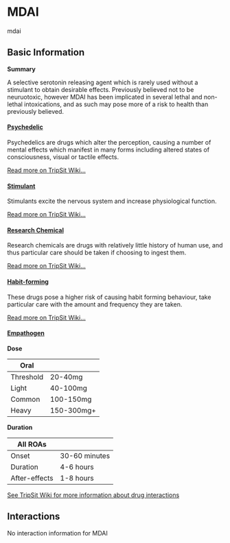 # MDAI

mdai

## Basic Information

**Summary**

A selective serotonin releasing agent which is rarely used without a stimulant to obtain desirable effects. Previously believed not to be neuruotoxic, however MDAI has been implicated in several lethal and non-lethal intoxications, and as such may pose more of a risk to health than previously believed.

#### [Psychedelic](/category/psychedelic)

Psychedelics are drugs which alter the perception, causing a number of mental effects which manifest in many forms including altered states of consciousness, visual or tactile effects.

[Read more on TripSit Wiki...](#{category.wiki})

#### [Stimulant](/category/stimulant)

Stimulants excite the nervous system and increase physiological function.

[Read more on TripSit Wiki...](#{category.wiki})

#### [Research Chemical](/category/research-chemical)

Research chemicals are drugs with relatively little history of human use, and thus particular care should be taken if choosing to ingest them.

[Read more on TripSit Wiki...](#{category.wiki})

#### [Habit-forming](/category/habit-forming)

These drugs pose a higher risk of causing habit forming behaviour, take particular care with the amount and frequency they are taken.

[Read more on TripSit Wiki...](#{category.wiki})

#### [Empathogen](/category/empathogen)

**Dose**

| Oral      |            |
| --------- | ---------- |
| Threshold | 20-40mg    |
| Light     | 40-100mg   |
| Common    | 100-150mg  |
| Heavy     | 150-300mg+ |

**Duration**

| All ROAs      |               |
| ------------- | ------------- |
| Onset         | 30-60 minutes |
| Duration      | 4-6 hours     |
| After-effects | 1-8 hours     |

[See TripSit Wiki for more information about drug interactions](http://combo.tripsit.me/)

## Interactions

No interaction information for MDAI